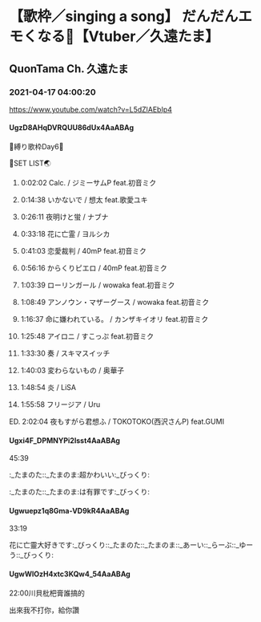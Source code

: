 # 【歌枠／singing a song】 だんだんエモくなる🎹【Vtuber／久遠たま】

## QuonTama Ch. 久遠たま

### 2021-04-17 04:00:20

https://www.youtube.com/watch?v=L5dZlAEbIp4

#### UgzD8AHqDVRQUU86dUx4AaABAg

🎹縛り歌枠Day6🎹



🥚SET LIST🌏



01. 0:02:02 Calc. / ジミーサムP feat.初音ミク

02. 0:14:38 いかないで / 想太 feat.歌愛ユキ

03. 0:26:11 夜明けと蛍 / ナブナ

04. 0:33:18 花に亡霊 / ヨルシカ

05. 0:41:03 恋愛裁判 / 40mP feat.初音ミク

06. 0:56:16 からくりピエロ / 40mP feat.初音ミク

07. 1:03:39 ローリンガール / wowaka feat.初音ミク

08. 1:08:49 アンノウン・マザーグース / wowaka feat.初音ミク

09. 1:16:37 命に嫌われている。 / カンザキイオリ feat.初音ミク

10. 1:25:48 アイロニ / すこっぷ feat.初音ミク

11. 1:33:30 奏 / スキマスイッチ

12. 1:40:03 変わらないもの / 奥華子

13. 1:48:54 炎 / LiSA

14. 1:55:58 フリージア / Uru

ED. 2:02:04 夜もすがら君想ふ / TOKOTOKO(西沢さんP) feat.GUMI



#### Ugxi4F_DPMNYPi2lsst4AaABAg

45:39

:_たまのた::_たまのま:超かわいい:_びっくり:

:_たまのた::_たまのま:は有罪です:_びっくり:



#### Ugwuepz1q8Gma-VD9kR4AaABAg

33:19

花に亡靈大好きです:_びっくり::_たまのた::_たまのま::_あーい::_らーぶ::_ゆーう::_びっくり:



#### UgwWlOzH4xtc3KQw4_54AaABAg

22:00川貝枇杷膏誰搞的

出來我不打你，給你讚

